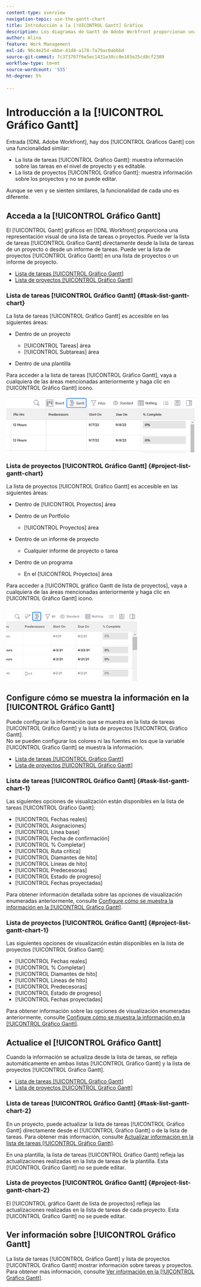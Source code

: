 ```yaml
---
content-type: overview
navigation-topic: use-the-gantt-chart
title: Introducción a la [!UICONTROL Gantt] Gráfico
description: Los diagramas de Gantt de Adobe Workfront proporcionan una representación visual de una lista de tareas o proyectos.
author: Alina
feature: Work Management
exl-id: 96c4e254-ebbe-41d8-a178-7a79ac0abbbd
source-git-commit: 7c373707f6e5ec1431e38cc0e103e25cd8cf2309
workflow-type: tm+mt
source-wordcount: '555'
ht-degree: 5%

---
```


# Introducción a la [!UICONTROL Gráfico Gantt]

Entrada [!DNL Adobe Workfront], hay dos [!UICONTROL Gráficos Gantt] con una funcionalidad similar:

* La lista de tareas [!UICONTROL Gráfico Gantt]: muestra información sobre las tareas en el nivel de proyecto y es editable.
* La lista de proyectos [!UICONTROL Gráfico Gantt]: muestra información sobre los proyectos y no se puede editar.

Aunque se ven y se sienten similares, la funcionalidad de cada uno es diferente.

## Acceda a la [!UICONTROL Gráfico Gantt]

El [!UICONTROL Gantt] gráficos en [!DNL Workfront]  proporciona una representación visual de una lista de tareas o proyectos. Puede ver la lista de tareas [!UICONTROL Gráfico Gantt] directamente desde la lista de tareas de un proyecto o desde un informe de tareas. Puede ver la lista de proyectos [!UICONTROL Gráfico Gantt] en una lista de proyectos o un informe de proyecto.

* [Lista de tareas [!UICONTROL Gráfico Gantt]](#task-list-gantt-chart)
* [Lista de proyectos [!UICONTROL Gráfico Gantt]](#project-list-gantt-chart)

### Lista de tareas [!UICONTROL Gráfico Gantt] {#task-list-gantt-chart}

La lista de tareas [!UICONTROL Gráfico Gantt] es accesible en las siguientes áreas:

* Dentro de un proyecto

   * [!UICONTROL Tareas] área
   * [!UICONTROL Subtareas] área

* Dentro de una plantilla

Para acceder a la lista de tareas [!UICONTROL Gráfico Gantt], vaya a cualquiera de las áreas mencionadas anteriormente y haga clic en [!UICONTROL Gráfico Gantt] icono.

![Haga clic en el icono Diagrama de Gantt](assets/click-gantt-chart-icon.png)

### Lista de proyectos [!UICONTROL Gráfico Gantt] {#project-list-gantt-chart}

La lista de proyectos [!UICONTROL Gráfico Gantt] es accesible en las siguientes áreas:

* Dentro de [!UICONTROL Proyectos] área
* Dentro de un Portfolio

   * [!UICONTROL Proyectos] área

* Dentro de un informe de proyecto

   * Cualquier informe de proyecto o tarea

* Dentro de un programa

   * En el [!UICONTROL Proyectos] área

Para acceder a [!UICONTROL gráfico Gantt de lista de proyectos], vaya a cualquiera de las áreas mencionadas anteriormente y haga clic en [!UICONTROL Gráfico Gantt] icono.

![](assets/qs-gantt-icon-on-task-list-highlighted-350x199.png)

## Configure cómo se muestra la información en la [!UICONTROL Gráfico Gantt]

Puede configurar la información que se muestra en la lista de tareas [!UICONTROL Gráfico Gantt] y la lista de proyectos [!UICONTROL Gráfico Gantt].\
No se pueden configurar los colores ni las fuentes en los que la variable [!UICONTROL Gráfico Gantt] se muestra la información.

* [Lista de tareas [!UICONTROL Gráfico Gantt]](#task-list-gantt-chart)
* [Lista de proyectos [!UICONTROL Gráfico Gantt]](#project-list-gantt-chart)

### Lista de tareas [!UICONTROL Gráfico Gantt] {#task-list-gantt-chart-1}

Las siguientes opciones de visualización están disponibles en la lista de tareas [!UICONTROL Gráfico Gantt]:

* [!UICONTROL Fechas reales]
* [!UICONTROL Asignaciones]
* [!UICONTROL Línea base]
* [!UICONTROL Fecha de confirmación]
* [!UICONTROL % Completar]
* [!UICONTROL Ruta crítica]
* [!UICONTROL Diamantes de hito]
* [!UICONTROL Líneas de hito]
* [!UICONTROL Predecesoras]
* [!UICONTROL Estado de progreso]
* [!UICONTROL Fechas proyectadas]

Para obtener información detallada sobre las opciones de visualización enumeradas anteriormente, consulte [Configure cómo se muestra la información en la [!UICONTROL Gráfico Gantt]](../../../manage-work/gantt-chart/use-the-gantt-chart/configure-info-on-gantt-chart.md).

### Lista de proyectos [!UICONTROL Gráfico Gantt] {#project-list-gantt-chart-1}

Las siguientes opciones de visualización están disponibles en la lista de proyectos [!UICONTROL Gráfico Gantt]:

* [!UICONTROL Fechas reales]
* [!UICONTROL % Completar]
* [!UICONTROL Diamantes de hito]
* [!UICONTROL Líneas de hito]
* [!UICONTROL Predecesoras]
* [!UICONTROL Estado de progreso]
* [!UICONTROL Fechas proyectadas]

Para obtener información sobre las opciones de visualización enumeradas anteriormente, consulte [Configure cómo se muestra la información en la [!UICONTROL Gráfico Gantt]](../../../manage-work/gantt-chart/use-the-gantt-chart/configure-info-on-gantt-chart.md).

## Actualice el [!UICONTROL Gráfico Gantt]

Cuando la información se actualiza desde la lista de tareas, se refleja automáticamente en ambas listas [!UICONTROL Gráfico Gantt] y la lista de proyectos [!UICONTROL Gráfico Gantt].

* [Lista de tareas [!UICONTROL Gráfico Gantt]](#task-list-gantt-chart)
* [Lista de proyectos [!UICONTROL Gráfico Gantt]](#project-list-gantt-chart)

### Lista de tareas [!UICONTROL Gráfico Gantt] {#task-list-gantt-chart-2}

En un proyecto, puede actualizar la lista de tareas [!UICONTROL Gráfico Gantt] directamente desde el [!UICONTROL Gráfico Gantt] o de la lista de tareas. Para obtener más información, consulte [Actualizar información en la lista de tareas [!UICONTROL Gráfico Gantt]](../../../manage-work/gantt-chart/use-the-gantt-chart/update-info-task-list-gantt.md).

En una plantilla, la lista de tareas [!UICONTROL Gráfico Gantt] refleja las actualizaciones realizadas en la lista de tareas de la plantilla. Esta [!UICONTROL Gráfico Gantt] no se puede editar.

### Lista de proyectos [!UICONTROL Gráfico Gantt] {#project-list-gantt-chart-2}

El [!UICONTROL gráfico Gantt de lista de proyectos] refleja las actualizaciones realizadas en la lista de tareas de cada proyecto. Esta [!UICONTROL Gráfico Gantt] no se puede editar.

## Ver información sobre [!UICONTROL Gráfico Gantt]

La lista de tareas [!UICONTROL Gráfico Gantt] y lista de proyectos [!UICONTROL Gráfico Gantt] mostrar información sobre tareas y proyectos. Para obtener más información, consulte [Ver información en la [!UICONTROL Gráfico Gantt]](../../../manage-work/gantt-chart/use-the-gantt-chart/view-info-in-gantt.md).
